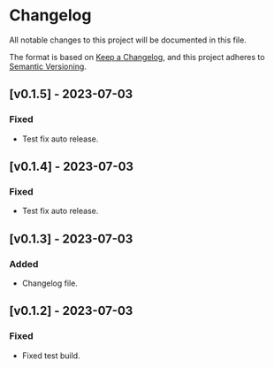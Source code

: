 # Changelog

All notable changes to this project will be documented in this file.

The format is based on [Keep a Changelog](https://keepachangelog.com/en/1.0.0/),
and this project adheres to [Semantic Versioning](https://semver.org/spec/v2.0.0.html).

## [v0.1.5] - 2023-07-03

### Fixed

- Test fix auto release.

## [v0.1.4] - 2023-07-03

### Fixed

- Test fix auto release.

## [v0.1.3] - 2023-07-03

### Added

- Changelog file.

## [v0.1.2] - 2023-07-03

### Fixed

- Fixed test build.

